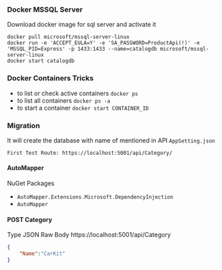 ### Docker MSSQL Server
Download docker image for sql server and activate it
```docker
docker pull microsoft/mssql-server-linux
docker run -e 'ACCEPT_EULA=Y' -e 'SA_PASSWORD=ProductApi(!)' -e 'MSSQL_PID=Express' -p 1433:1433 --name=catalogdb microsoft/mssql-server-linux
docker start catalogdb

```

### Docker Containers Tricks
-   to list or check active containers `docker ps`
-   to list all containers `docker ps -a`
-   to start a container `docker start CONTAINER_ID`

### Migration
It will create the database with name of mentioned in API `AppSetting.json`

`First Test Route: https://localhost:5001/api/Category/`

#### AutoMapper
NuGet Packages
- `AutoMapper.Extensions.Microsoft.DependencyInjection`
- `AutoMapper`


#### POST Category
Type JSON Raw Body
https://localhost:5001/api/Category
```json
{
    "Name":"CarKit"
}
```

